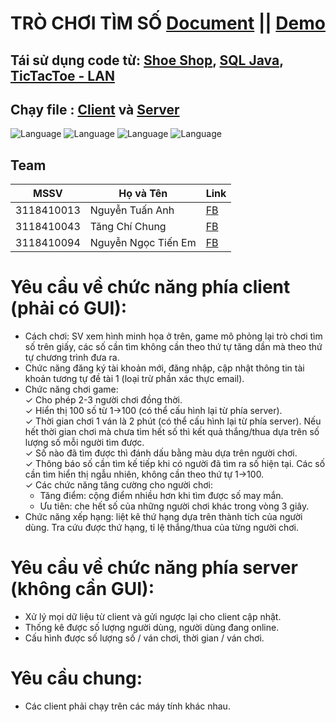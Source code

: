 # TRÒ CHƠI TÌM SỐ [Document](https://github.com/HiamKaito/NUMBER_FINDING_GAME/blob/main/NUMBER_FINDING_GAME/Document/README.md) || [Demo](https://youtu.be/KDLBvzmWwRU)

## Tái sử dụng code từ: [Shoe Shop](https://github.com/HiamKaito/Shop_Manager_System), [SQL Java](https://github.com/HiamKaito/Ket-Noi-SQL-JAVA), [TicTacToe - LAN](https://github.com/HiamKaito/TicTacToe)

## Chạy file : [Client](https://github.com/HiamKaito/NUMBER_FINDING_GAME/blob/main/NUMBER_FINDING_GAME/src/main/java/com/client/number_finding_game/LoginForm.java) và [Server](https://github.com/HiamKaito/NUMBER_FINDING_GAME/blob/main/NUMBER_FINDING_GAME/src/main/java/com/server/number_finding_game/ServerManager.java)

![Language](https://img.shields.io/badge/Language-Java-orange.svg)
![Language](https://img.shields.io/badge/Team-SGU-orange.svg)
![Language](https://img.shields.io/badge/Môn-LTM-orange.svg)
![Language](https://img.shields.io/badge/Type-Game-orange.svg)

## Team
| MSSV | Họ và Tên  | Link |
|------| ----- | ----- |
| 3118410013 | Nguyễn Tuấn Anh | [FB](https://www.facebook.com/ProHZGOD) |
| 3118410043 | Tăng Chí Chung | [FB](https://www.facebook.com/hiamkaito.404/) |
| 3118410094 | Nguyễn Ngọc Tiến Em | [FB](https://www.facebook.com/nguyenngoctienem.nguyen) |

# Yêu cầu về chức năng phía client (phải có GUI):
- Cách chơi: SV xem hình minh họa ở trên, game mô phỏng lại trò chơi tìm số trên giấy, các số cần tìm không cần theo thứ tự tăng dần mà theo thứ tự chương trình đưa ra.<br>
- Chức năng đăng ký tài khoản mới, đăng nhập, cập nhật thông tin tài khoản tương tự đề tài 1 (loại trừ phần xác thực email).<br>
- Chức năng chơi game:<br>
  ✓ Cho phép 2-3 người chơi đồng thời.<br>
  ✓ Hiển thị 100 số từ 1->100 (có thể cấu hình lại từ phía server).<br>
  ✓ Thời gian chơi 1 ván là 2 phút (có thể cấu hình lại từ phía server). Nếu hết thời gian chơi mà chưa tìm hết số thì kết quả thắng/thua dựa trên số lượng số mỗi người tìm được.<br>
  ✓ Số nào đã tìm được thì đánh dấu bằng màu dựa trên người chơi.<br>
  ✓ Thông báo số cần tìm kế tiếp khi có người đã tìm ra số hiện tại. Các số cần tìm hiển thị ngẫu nhiên, không cần theo thứ tự 1->100.<br>
  ✓ Các chức năng tăng cường cho người chơi:<br>
  - Tăng điểm: cộng điểm nhiều hơn khi tìm được số may mắn.<br>
  - Ưu tiên: che hết số của những người chơi khác trong vòng 3 giây.<br>
- Chức năng xếp hạng: liệt kê thứ hạng dựa trên thành tích của người dùng. Tra cứu được thứ hạng, tỉ lệ thắng/thua của từng người chơi.<br>
# Yêu cầu về chức năng phía server (không cần GUI):
- Xử lý mọi dữ liệu từ client và gửi ngược lại cho client cập nhật.
- Thống kê được số lượng người dùng, người dùng đang online.
- Cấu hình được số lượng số / ván chơi, thời gian / ván chơi.
# Yêu cầu chung:
- Các client phải chạy trên các máy tính khác nhau.
